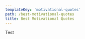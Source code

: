 ```yaml
---
templateKey: 'motivational-quotes'
path: /best-motivational-quotes
title: Best Motivational Quotes
---
```

Test